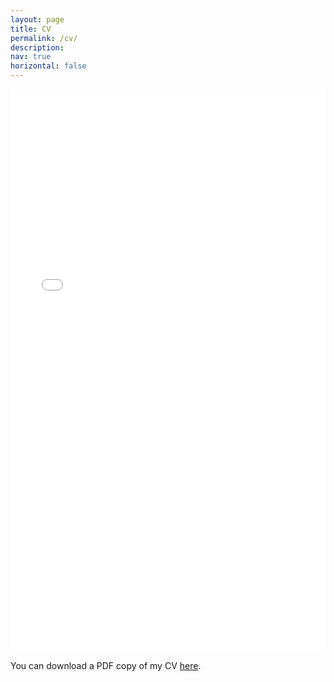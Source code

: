 ```yaml
---
layout: page
title: CV
permalink: /cv/
description:
nav: true
horizontal: false
---
```


<iframe src="/assets/pdf/cv.pdf" width="100%" height="900" frameborder="no" border="0" marginwidth="0" marginheight="0"></iframe>

You can download a PDF copy of my CV [here](/assets/pdf/cv.pdf).